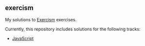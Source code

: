 ## exercism

My solutions to [Exercism](https://exercism.io/) exercises.

Currently, this repository includes solutions for the following tracks:

- [JavaScript](https://exercism.io/tracks/javascript)